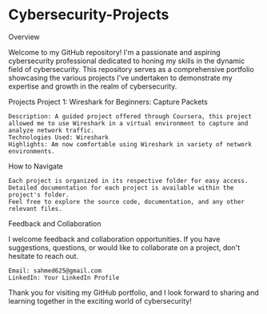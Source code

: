 # Cybersecurity-Projects
Overview

Welcome to my GitHub repository! I'm a passionate and aspiring cybersecurity professional dedicated to honing my skills in the dynamic field of cybersecurity. This repository serves as a comprehensive portfolio showcasing the various projects I've undertaken to demonstrate my expertise and growth in the realm of cybersecurity.

Projects
Project 1: Wireshark for Beginners: Capture Packets

    Description: A guided project offered through Coursera, this project allowed me to use Wireshark in a virtual environment to capture and analyze network traffic.
    Technologies Used: Wireshark
    Highlights: Am now comfortable using Wireshark in variety of network environments.

How to Navigate

    Each project is organized in its respective folder for easy access.
    Detailed documentation for each project is available within the project's folder.
    Feel free to explore the source code, documentation, and any other relevant files.

Feedback and Collaboration

I welcome feedback and collaboration opportunities. If you have suggestions, questions, or would like to collaborate on a project, don't hesitate to reach out.

    Email: sahmed625@gmail.com
    LinkedIn: Your LinkedIn Profile

Thank you for visiting my GitHub portfolio, and I look forward to sharing and learning together in the exciting world of cybersecurity!
